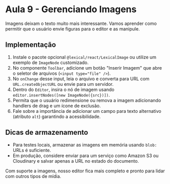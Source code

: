 # Aula 9 - Gerenciando Imagens

Imagens deixam o texto muito mais interessante. Vamos aprender como permitir que o usuário envie figuras para o editor e as manipule.

## Implementação
1. Instale o pacote opcional `@lexical/react/LexicalImage` ou utilize um exemplo de `ImageNode` customizado.
2. No componente `Toolbar`, adicione um botão "Inserir Imagem" que abre o seletor de arquivos (`<input type="file" />`).
3. No `onChange` desse input, leia o arquivo e converta para URL com `URL.createObjectURL` ou envie para um servidor.
4. Dentro do `Editor`, insira o nó de imagem usando `editor.insertNodes([new ImageNode({src})])`.
5. Permita que o usuário redimensione ou remova a imagem adicionando handlers de drag e um ícone de exclusão.
6. Fale sobre a importância de adicionar um campo para texto alternativo (atributo `alt`) garantindo a acessibilidade.

## Dicas de armazenamento
- Para testes locais, armazenar as imagens em memória usando `blob:` URLs é suficiente.
- Em produção, considere enviar para um serviço como Amazon S3 ou Cloudinary e salvar apenas a URL no estado do documento.

Com suporte a imagens, nosso editor fica mais completo e pronto para lidar com outros tipos de mídia.
